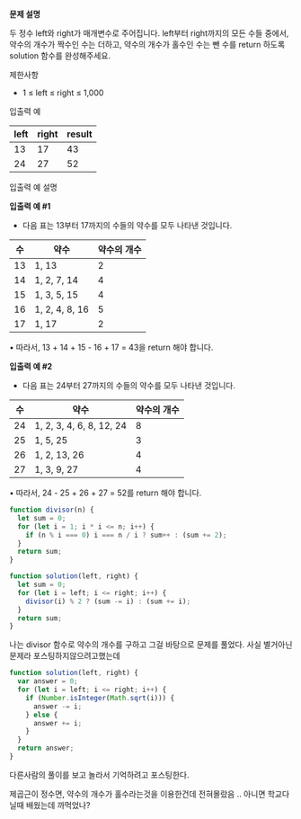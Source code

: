 **문제 설명**

두 정수 left와 right가 매개변수로 주어집니다. left부터 right까지의 모든 수들 중에서, 약수의 개수가 짝수인 수는 더하고, 약수의 개수가 홀수인 수는 뺀 수를 return 하도록 solution 함수를 완성해주세요.

제한사항

- 1 ≤ left ≤ right ≤ 1,000

입출력 예

| left | right | result |
| ---- | ----- | ------ |
| 13   | 17    | 43     |
| 24   | 27    | 52     |

입출력 예 설명

**입출력 예 #1**

- 다음 표는 13부터 17까지의 수들의 약수를 모두 나타낸 것입니다.

| 수  | 약수           | 약수의 개수 |
| --- | -------------- | ----------- |
| 13  | 1, 13          | 2           |
| 14  | 1, 2, 7, 14    | 4           |
| 15  | 1, 3, 5, 15    | 4           |
| 16  | 1, 2, 4, 8, 16 | 5           |
| 17  | 1, 17          | 2           |

• 따라서, 13 + 14 + 15 - 16 + 17 = 43을 return 해야 합니다.

**입출력 예 #2**

- 다음 표는 24부터 27까지의 수들의 약수를 모두 나타낸 것입니다.

| 수  | 약수                     | 약수의 개수 |
| --- | ------------------------ | ----------- |
| 24  | 1, 2, 3, 4, 6, 8, 12, 24 | 8           |
| 25  | 1, 5, 25                 | 3           |
| 26  | 1, 2, 13, 26             | 4           |
| 27  | 1, 3, 9, 27              | 4           |

• 따라서, 24 - 25 + 26 + 27 = 52를 return 해야 합니다.

```javascript
function divisor(n) {
  let sum = 0;
  for (let i = 1; i * i <= n; i++) {
    if (n % i === 0) i === n / i ? sum++ : (sum += 2);
  }
  return sum;
}

function solution(left, right) {
  let sum = 0;
  for (let i = left; i <= right; i++) {
    divisor(i) % 2 ? (sum -= i) : (sum += i);
  }
  return sum;
}
```

나는 divisor 함수로 약수의 개수를 구하고 그걸 바탕으로 문제를 풀었다. 사실 별거아닌문제라 포스팅하지않으려고했는데

```javascript
function solution(left, right) {
  var answer = 0;
  for (let i = left; i <= right; i++) {
    if (Number.isInteger(Math.sqrt(i))) {
      answer -= i;
    } else {
      answer += i;
    }
  }
  return answer;
}
```

다른사람의 풀이를 보고 놀라서 기억하려고 포스팅한다.

제곱근이 정수면, 약수의 개수가 홀수라는것을 이용한건데 전혀몰랐음 .. 아니면 학교다닐때 배웠는데 까먹었나?
